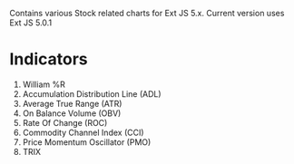 Contains various Stock related charts for Ext JS 5.x. Current version uses Ext JS 5.0.1

Indicators
==========

1. William %R
2. Accumulation Distribution Line (ADL)
3. Average True Range (ATR)
4. On Balance Volume (OBV)
5. Rate Of Change (ROC)
6. Commodity Channel Index (CCI)
7. Price Momentum Oscillator (PMO)
8. TRIX
